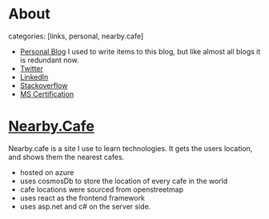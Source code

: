 # About

categories: [links, personal, nearby.cafe]


*   [Personal Blog](http://peter.withknown.com)
 I used to write items to this blog, but like almost all blogs it is redundant now.
*   [Twitter](https://twitter.com/petermarshall)
*   [LinkedIn](https://linkedin.com/in/thebestdevyouwilleverfind)
*   [Stackoverflow](https://stackoverflow.com/users/4692/peter-marshall)
*   [MS Certification](http://www.mycertprofile.com/Profile/9843288887)

# [Nearby.Cafe](http://nearby.cafe) #

Nearby.cafe is a site I use to learn technologies. It gets the users location, and shows them the nearest cafes.

* hosted on azure
* uses cosmosDb to store the location of every cafe in the world
* cafe locations were sourced from openstreetmap
* uses react as the frontend framework
* uses asp.net and c# on the server side.
